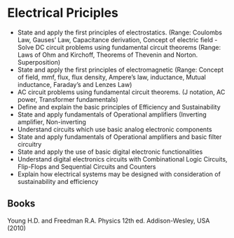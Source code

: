 # Electrical Priciples

- State and apply the first principles of electrostatics. (Range: Coulombs Law, Gauses’ Law, Capacitance derivation, Concept of electric field
-Solve DC circuit problems using fundamental circuit theorems (Range: Laws of Ohm and Kirchoff, Theorems of Thevenin and Norton. Superposition)
- State and apply the first principles of electromagnetic (Range: Concept of field, mmf, flux, flux density, Ampere’s law, inductance, Mutual inductance, Faraday’s and Lenzes Law)
- AC circuit problems using fundamental circuit theorems. (J notation, AC power, Transformer fundamentals)
- Define and explain the basic principles of Efficiency and Sustainability
- State and apply fundamentals of Operational amplifiers (Inverting amplifier, Non-inverting
- Understand circuits which use basic analog electronic components
- State and apply fundamentals of Operational amplifiers and basic filter circuitry
- State and apply the use of basic digital electronic functionalities 
- Understand digital electronics circuits with Combinational Logic Circuits, Flip-Flops and Sequential Circuits and Counters
- Explain how electrical systems may be designed with consideration of sustainability and efficiency

## Books

Young H.D. and Freedman R.A. Physics 12th ed. Addison-Wesley, USA (2010)
